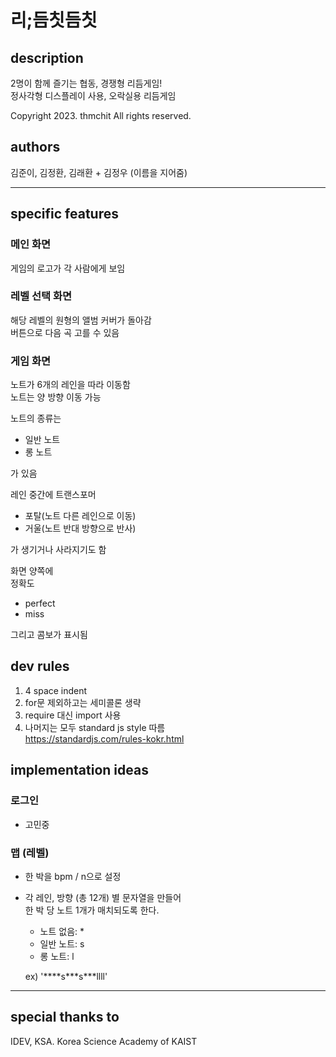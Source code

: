 # 리;듬칫듬칫

## description
2명이 함께 즐기는 협동, 경쟁형 리듬게임!\
정사각형 디스플레이 사용, 오락실용 리듬게임

Copyright 2023. thmchit All rights reserved.

## authors
김준이, 김정환, 김래환
\+ 김정우 (이름을 지어줌)

---
## specific features
### 메인 화면
게임의 로고가 각 사람에게 보임

### 레벨 선택 화면
해당 레벨의 원형의 앨범 커버가 돌아감\
버튼으로 다음 곡 고를 수 있음

### 게임 화면
노트가 6개의 레인을 따라 이동함\
노트는 양 방향 이동 가능

노트의 종류는 
* 일반 노트
* 롱 노트

가 있음

레인 중간에 트랜스포머

* 포탈(노트 다른 레인으로 이동)
* 거울(노트 반대 방향으로 반사)

가 생기거나 사라지기도 함

화면 양쪽에\
정확도
* perfect
* miss

그리고 콤보가 표시됨

## dev rules
1. 4 space indent
2. for문 제외하고는 세미콜론 생략
3. require 대신 import 사용
4. 나머지는 모두 standard js style 따름\
https://standardjs.com/rules-kokr.html

## implementation ideas
### 로그인
* 고민중

### 맵 (레벨)
* 한 박을 bpm / n으로 설정
* 각 레인, 방향 (총 12개) 별 문자열을 만들어\
한 박 당 노트 1개가 매치되도록 한다.
    * 노트 없음: \*
    * 일반 노트: s
    * 롱 노트: l

    ex) '\*\*\*\*s\*\*\*s\*\*\*llll'

---
## special thanks to
IDEV, KSA. Korea Science Academy of KAIST